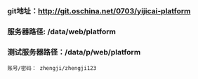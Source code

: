 ### git地址：http://git.oschina.net/0703/yijicai-platform
### 服务器路径: /data/web/platform
### 测试服务器路径：/data/p/web/platform
    账号/密码： zhengji/zhengji123